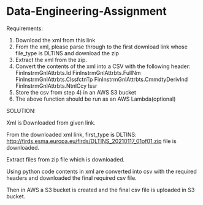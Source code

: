 # Data-Engineering-Assignment
Requirements:
1) Download the xml from this link
2) From the xml, please parse through to the first download link whose file_type is DLTINS and download the zip
3) Extract the xml from the zip.
4) Convert the contents of the xml into a CSV with the following header:
   FinInstrmGnlAttrbts.Id
   FinInstrmGnlAttrbts.FullNm
   FinInstrmGnlAttrbts.ClssfctnTp
   FinInstrmGnlAttrbts.CmmdtyDerivInd
   FinInstrmGnlAttrbts.NtnlCcy
   Issr
5) Store the csv from step 4) in an AWS S3 bucket
6) The above function should be run as an AWS Lambda(optional)


SOLUTION:

Xml is Downloaded from given link.

From the downloaded xml link, first_type is DLTINS: http://firds.esma.europa.eu/firds/DLTINS_20210117_01of01.zip file is downloaded.

Extract files from zip file which is downloaded. 

Using python code contents in xml  are converted into csv with the required headers and downloaded the final required csv file.

Then in AWS a S3 bucket is created and the final csv file is uploaded in S3 bucket.
